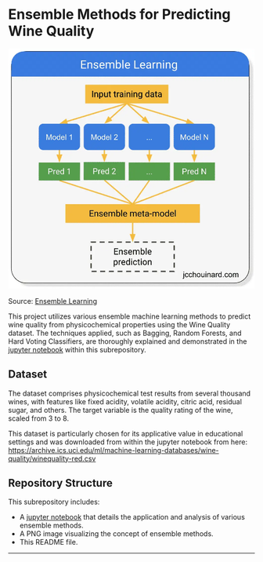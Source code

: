 # Ensemble Methods for Predicting Wine Quality

![Ensemble Methods](Ensemble_Methods.png)

Source: [Ensemble Learning](https://www.jcchouinard.com/ensemble-learning/)

This project utilizes various ensemble machine learning methods to predict wine quality from physicochemical properties using the Wine Quality dataset. The techniques applied, such as Bagging, Random Forests, and Hard Voting Classifiers, are thoroughly explained and demonstrated in the [jupyter notebook](Ensemble_Methods.ipynb) within this subrepository.


## Dataset
The dataset comprises physicochemical test results from several thousand wines, with features like fixed acidity, volatile acidity, citric acid, residual sugar, and others. The target variable is the quality rating of the wine, scaled from 3 to 8.

This dataset is particularly chosen for its applicative value in educational settings and was downloaded from within the jupyter notebook from here: https://archive.ics.uci.edu/ml/machine-learning-databases/wine-quality/winequality-red.csv 

## Repository Structure
This subrepository includes:
- A [jupyter notebook](Ensemble_Methods.ipynb) that details the application and analysis of various ensemble methods.
- A PNG image visualizing the concept of ensemble methods.
- This README file.

---
